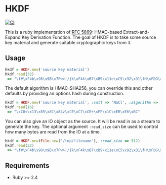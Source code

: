 # HKDF

[![CI](https://github.com/jtdowney/hkdf/actions/workflows/ci.yml/badge.svg)](https://github.com/jtdowney/hkdf/actions/workflows/ci.yml)

This is a ruby implementation of [RFC 5869](http://tools.ietf.org/html/rfc5869): HMAC-based Extract-and-Expand Key Derivation Function. The goal of HKDF is to take some source key material and generate suitable cryptographic keys from it.

## Usage

```ruby
hkdf = HKDF.new('source key material')
hkdf.read(32)
 => "\f#\xF4b\x98\x9B\x7Fw>|/|k\xF4k\xB7\xB9\x11e\xC5\x92\xD1\fH\xFDG\x94vt\xB4\x14\xCE"
```

The default algorithm is HMAC-SHA256, you can override this and other defaults by providing an options hash during construction.

```ruby
hkdf = HKDF.new('source key material', :salt => 'NaCl', :algorithm => 'SHA1', :info => 'the 411')
hkdf.read(16)
 => "\xC0<\x13\x85\x8C\x84z\xCE\xC7\xCE+\xFF\x1C\xEB\xE6\xBC"
```

You can also give an IO object as the source. It will be read in as a stream to generate the key. The optional argument `:read_size` can be used to control how many bytes are read from the IO at a time.

```ruby
hkdf = HKDF.new(File.new('/tmp/filename'), :read_size => 512)
hkdf.read(32)
 => "\f#\xF4b\x98\x9B\x7Fw>|/|k\xF4k\xB7\xB9\x11e\xC5\x92\xD1\fH\xFDG\x94vt\xB4\x14\xCE"
```

## Requirements

- Ruby >= 2.4
